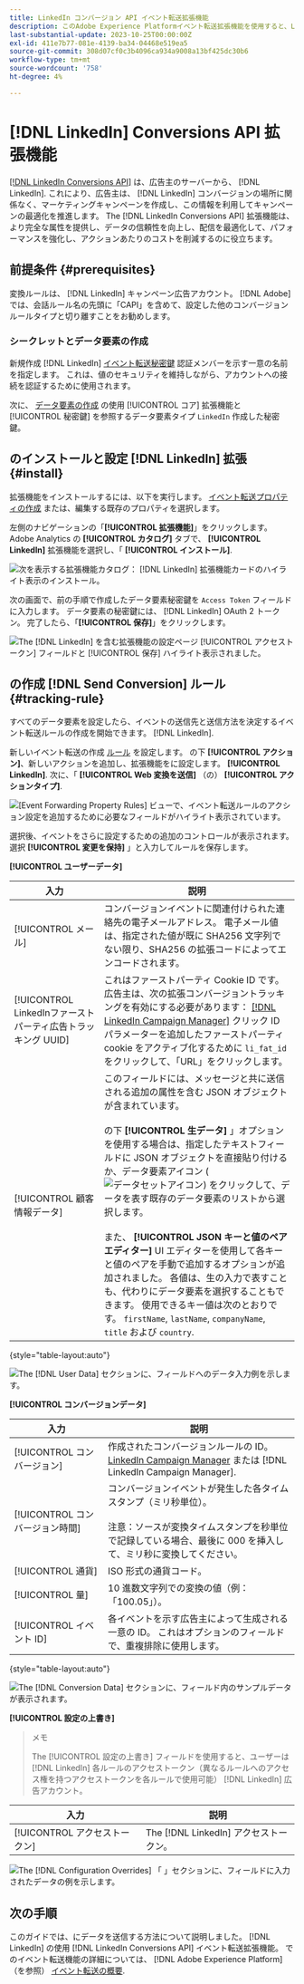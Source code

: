 ```yaml
---
title: LinkedIn コンバージョン API イベント転送拡張機能
description: このAdobe Experience Platformイベント転送拡張機能を使用すると、Linkedin マーケティングキャンペーンのパフォーマンスを測定できます。
last-substantial-update: 2023-10-25T00:00:00Z
exl-id: 411e7b77-081e-4139-ba34-04468e519ea5
source-git-commit: 308d07cf0c3b4096ca934a9008a13bf425dc30b6
workflow-type: tm+mt
source-wordcount: '758'
ht-degree: 4%

---
```


# [!DNL LinkedIn] Conversions API 拡張機能

[[!DNL LinkedIn Conversions API]](https://learn.microsoft.com/en-us/linkedin/marketing/integrations/ads-reporting/conversions-api) は、広告主のサーバーから、 [!DNL LinkedIn]. これにより、広告主は、 [!DNL LinkedIn] コンバージョンの場所に関係なく、マーケティングキャンペーンを作成し、この情報を利用してキャンペーンの最適化を推進します。 The [!DNL LinkedIn Conversions API] 拡張機能は、より完全な属性を提供し、データの信頼性を向上し、配信を最適化して、パフォーマンスを強化し、アクションあたりのコストを削減するのに役立ちます。

## 前提条件 {#prerequisites}

変換ルールは、 [!DNL LinkedIn] キャンペーン広告アカウント。 [!DNL Adobe] では、会話ルール名の先頭に「CAPI」を含めて、設定した他のコンバージョンルールタイプと切り離すことをお勧めします。

### シークレットとデータ要素の作成

新規作成 [!DNL LinkedIn] [イベント転送秘密鍵](../../../ui/event-forwarding/secrets.md) 認証メンバーを示す一意の名前を指定します。 これは、値のセキュリティを維持しながら、アカウントへの接続を認証するために使用されます。

次に、 [データ要素の作成](../../../ui/managing-resources/data-elements.md#create-a-data-element) の使用 [!UICONTROL コア] 拡張機能と [!UICONTROL 秘密鍵] を参照するデータ要素タイプ `LinkedIn` 作成した秘密鍵。

## のインストールと設定 [!DNL LinkedIn] 拡張 {#install}

拡張機能をインストールするには、以下を実行します。 [イベント転送プロパティの作成](../../../ui/event-forwarding/overview.md#properties) または、編集する既存のプロパティを選択します。

左側のナビゲーションの「**[!UICONTROL 拡張機能]**」をクリックします。Adobe Analytics の **[!UICONTROL カタログ]** タブで、 **[!UICONTROL LinkedIn]** 拡張機能を選択し、「 **[!UICONTROL インストール]**.

![次を表示する拡張機能カタログ： [!DNL LinkedIn] 拡張機能カードのハイライト表示のインストール。](../../../images/extensions/server/linkedin/install-extension.png)

次の画面で、前の手順で作成したデータ要素秘密鍵を `Access Token` フィールドに入力します。 データ要素の秘密鍵には、 [!DNL LinkedIn] OAuth 2 トークン。 完了したら、「**[!UICONTROL 保存]**」をクリックします。

![The [!DNL LinkedIn] を含む拡張機能の設定ページ [!UICONTROL アクセストークン] フィールドと [!UICONTROL 保存] ハイライト表示されました。](../../../images/extensions/server/linkedin/configure-extension.png)

## の作成 [!DNL Send Conversion] ルール {#tracking-rule}

すべてのデータ要素を設定したら、イベントの送信先と送信方法を決定するイベント転送ルールの作成を開始できます。 [!DNL LinkedIn].

新しいイベント転送の作成 [ルール](../../../ui/managing-resources/rules.md) を設定します。 の下 **[!UICONTROL アクション]**、新しいアクションを追加し、拡張機能をに設定します。 **[!UICONTROL LinkedIn]**. 次に、「 **[!UICONTROL Web 変換を送信]** （の） **[!UICONTROL アクションタイプ]**.

![[Event Forwarding Property Rules] ビューで、イベント転送ルールのアクション設定を追加するために必要なフィールドがハイライト表示されています。](../../../images/extensions/server/linkedin/linkedin-event-action.png)

選択後、イベントをさらに設定するための追加のコントロールが表示されます。 選択 **[!UICONTROL 変更を保持]** 」と入力してルールを保存します。

**[!UICONTROL ユーザーデータ]**

| 入力 | 説明 |
| --- | --- |
| [!UICONTROL メール] | コンバージョンイベントに関連付けられた連絡先の電子メールアドレス。 電子メール値は、指定された値が既に SHA256 文字列でない限り、SHA256 の拡張コードによってエンコードされます。 |
| [!UICONTROL LinkedInファーストパーティ広告トラッキング UUID] | これはファーストパーティ Cookie ID です。 広告主は、次の拡張コンバージョントラッキングを有効にする必要があります： [[!DNL LinkedIn Campaign Manager]](https://www.linkedin.com/help/lms/answer/a423304/enable-first-party-cookies-on-a-linkedin-insight-tag) クリック ID パラメーターを追加したファーストパーティ cookie をアクティブ化するために `li_fat_id` をクリックして、「URL」をクリックします。 |
| [!UICONTROL 顧客情報データ] | このフィールドには、メッセージと共に送信される追加の属性を含む JSON オブジェクトが含まれています。<br><br>の下 **[!UICONTROL 生データ]** 」オプションを使用する場合は、指定したテキストフィールドに JSON オブジェクトを直接貼り付けるか、データ要素アイコン (![データセットアイコン](../../../images/extensions/server/aws/data-element-icon.png)) をクリックして、データを表す既存のデータ要素のリストから選択します。<br><br>また、 **[!UICONTROL JSON キーと値のペアエディター]** UI エディターを使用して各キーと値のペアを手動で追加するオプションが追加されました。 各値は、生の入力で表すことも、代わりにデータ要素を選択することもできます。 使用できるキー値は次のとおりです。 `firstName`, `lastName`, `companyName`, `title` および `country`. |

{style="table-layout:auto"}

![The [!DNL User Data] セクションに、フィールドへのデータ入力例を示します。](../../../images/extensions/server/linkedin/configure-extension-user-data.png)

**[!UICONTROL コンバージョンデータ]**

| 入力 | 説明 |
| --- | --- |
| [!UICONTROL コンバージョン] | 作成されたコンバージョンルールの ID。 [LinkedIn Campaign Manager](https://www.linkedin.com/help/lms/answer/a1657171) または [!DNL LinkedIn Campaign Manager]. |
| [!UICONTROL コンバージョン時間] | コンバージョンイベントが発生した各タイムスタンプ（ミリ秒単位）。 <br><br> 注意：ソースが変換タイムスタンプを秒単位で記録している場合、最後に 000 を挿入して、ミリ秒に変換してください。 |
| [!UICONTROL 通貨] | ISO 形式の通貨コード。 |
| [!UICONTROL 量] | 10 進数文字列での変換の値（例：「100.05」）。 |
| [!UICONTROL イベント ID] | 各イベントを示す広告主によって生成される一意の ID。 これはオプションのフィールドで、重複排除に使用します。 |

{style="table-layout:auto"}

![The [!DNL Conversion Data] セクションに、フィールド内のサンプルデータが表示されます。](../../../images/extensions/server/linkedin/configure-extension-conversions-data.png)

**[!UICONTROL 設定の上書き]**

>メモ
>
>The [!UICONTROL 設定の上書き] フィールドを使用すると、ユーザーは [!DNL LinkedIn] 各ルールのアクセストークン（異なるルールへのアクセス権を持つアクセストークンを各ルールで使用可能） [!DNL LinkedIn] 広告アカウント。

| 入力 | 説明 |
| --- | --- |
| [!UICONTROL アクセストークン] | The [!DNL LinkedIn] アクセストークン。 |

![The [!DNL Configuration Overrides] 「 」セクションに、フィールドに入力されたデータの例を示します。](../../../images/extensions/server/linkedin/configure-extension-configuration-override.png)

## 次の手順

このガイドでは、にデータを送信する方法について説明しました。 [!DNL LinkedIn] の使用 [!DNL LinkedIn Conversions API] イベント転送拡張機能。 でのイベント転送機能の詳細については、 [!DNL Adobe Experience Platform]（を参照） [イベント転送の概要](../../../ui/event-forwarding/overview.md).
